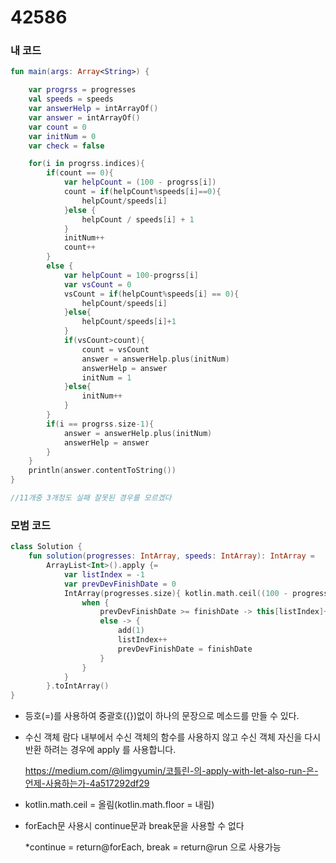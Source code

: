 # 42586

### 내 코드

```kotlin
fun main(args: Array<String>) {

    var progrss = progresses
    val speeds = speeds
    var answerHelp = intArrayOf()
    var answer = intArrayOf()
    var count = 0
    var initNum = 0
    var check = false

    for(i in progrss.indices){
        if(count == 0){
            var helpCount = (100 - progrss[i])
            count = if(helpCount%speeds[i]==0){
                helpCount/speeds[i]
            }else {
                helpCount / speeds[i] + 1
            }
            initNum++
            count++
        }
        else {
            var helpCount = 100-progrss[i]
            var vsCount = 0
            vsCount = if(helpCount%speeds[i] == 0){
                helpCount/speeds[i]
            }else{
                helpCount/speeds[i]+1
            }
            if(vsCount>count){
                count = vsCount
                answer = answerHelp.plus(initNum)
                answerHelp = answer
                initNum = 1
            }else{
                initNum++
            }
        }
        if(i == progrss.size-1){
            answer = answerHelp.plus(initNum)
            answerHelp = answer
        }
    }
    println(answer.contentToString())
}

//11개중 3개정도 실패 잘못된 경우를 모르겠다
```



### 모범 코드

```kotlin
class Solution {
    fun solution(progresses: IntArray, speeds: IntArray): IntArray =
        ArrayList<Int>().apply {=
            var listIndex = -1
            var prevDevFinishDate = 0
            IntArray(progresses.size){ kotlin.math.ceil((100 - progresses[it]) / speeds[it].toDouble()).toInt() }.forEach { finishDate ->
                when {
                    prevDevFinishDate >= finishDate -> this[listIndex]++
                    else -> {
                        add(1)
                        listIndex++
                        prevDevFinishDate = finishDate
                    }
                }
            }
        }.toIntArray()
}
```

- 등호(=)를 사용하여 중괄호({})없이 하나의 문장으로 메소드를 만들 수 있다.

- 수신 객체 람다 내부에서 수신 객체의 함수를 사용하지 않고 수신 객체 자신을 다시 반환 하려는 경우에 apply 를 사용합니다.

  https://medium.com/@limgyumin/코틀린-의-apply-with-let-also-run-은-언제-사용하는가-4a517292df29

- kotlin.math.ceil = 올림(kotlin.math.floor = 내림)

- forEach문 사용시 continue문과 break문을 사용할 수 없다

  *continue = return@forEach, break = return@run 으로 사용가능